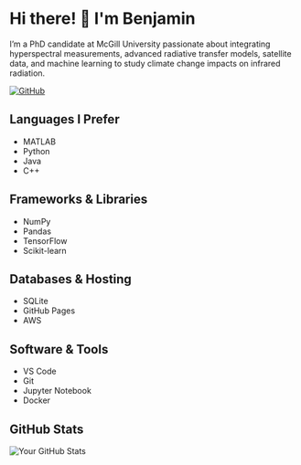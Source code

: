 # Hi there! 👋 I'm Benjamin

I’m a PhD candidate at McGill University passionate about integrating hyperspectral measurements, advanced radiative transfer models, satellite data, and machine learning to study climate change impacts on infrared radiation. 

[![GitHub](https://img.shields.io/badge/GitHub-@yourusername-black)](https://github.com/binmenja)


## Languages I Prefer
- MATLAB
- Python
- Java
- C++

## Frameworks & Libraries
- NumPy
- Pandas
- TensorFlow
- Scikit-learn

## Databases & Hosting
- SQLite
- GitHub Pages
- AWS

## Software & Tools
- VS Code
- Git
- Jupyter Notebook
- Docker

## GitHub Stats
![Your GitHub Stats](https://github-readme-stats.vercel.app/api?username=binmenja&show_icons=true&theme=dark)
